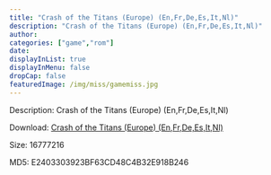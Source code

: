 ```yaml
---
title: "Crash of the Titans (Europe) (En,Fr,De,Es,It,Nl)"
description: "Crash of the Titans (Europe) (En,Fr,De,Es,It,Nl)"
author: 
categories: ["game","rom"]
date: 
displayInList: true
displayInMenu: false
dropCap: false
featuredImage: /img/miss/gamemiss.jpg
---
```


Description: Crash of the Titans (Europe) (En,Fr,De,Es,It,Nl)

Download: <a style="text-decoration:underline;" href="https://mega.nz/#!TGRgiKJY!Qb05DevZOwQI5zrHK2FJYcdmAOeM8xetvC0MW4Q5iq4" target = "_blank" rel = "nofollow" > Crash of the Titans (Europe) (En,Fr,De,Es,It,Nl)</a>

Size: 16777216

MD5: E2403303923BF63CD48C4B32E918B246

